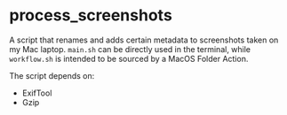 # process_screenshots

A script that renames and adds certain metadata to screenshots taken on my
Mac laptop. `main.sh` can be directly used in the terminal, while `workflow.sh` is
intended to be sourced by a MacOS Folder Action.

The script depends on:

- ExifTool
- Gzip
